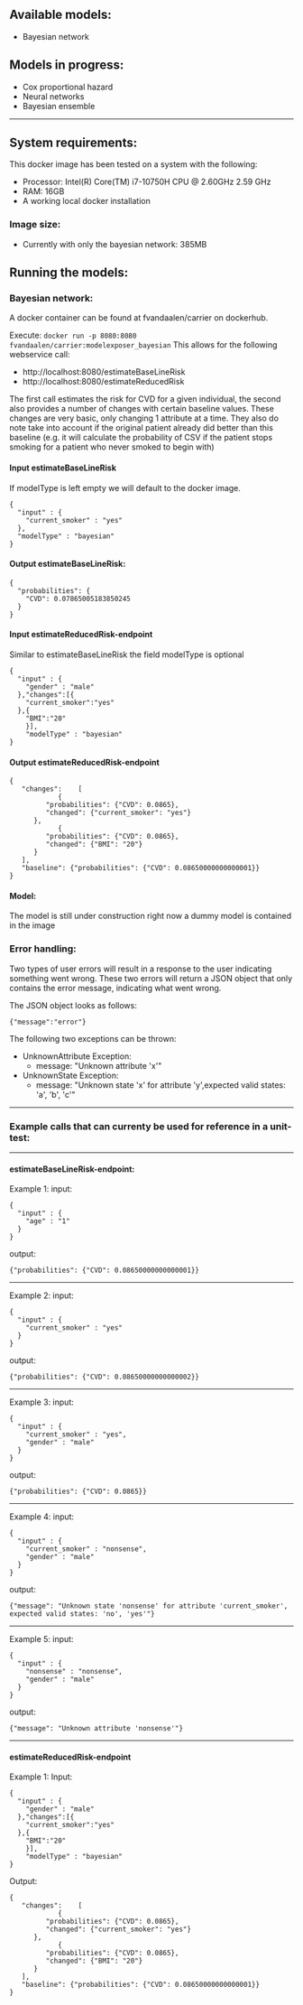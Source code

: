## Available models:

- Bayesian network

## Models in progress:

- Cox proportional hazard
- Neural networks
- Bayesian ensemble

- - -

## System requirements:

This docker image has been tested on a system with the following:

- Processor: Intel(R) Core(TM) i7-10750H CPU @ 2.60GHz 2.59 GHz
- RAM: 16GB
- A working local docker installation

### Image size:

- Currently with only the bayesian network: 385MB

## Running the models:

### Bayesian network:

A docker container can be found at fvandaalen/carrier on dockerhub.

Execute: `docker run -p 8080:8080 fvandaalen/carrier:modelexposer_bayesian`
This allows for the following webservice call:

- http://localhost:8080/estimateBaseLineRisk
- http://localhost:8080/estimateReducedRisk

The first call estimates the risk for CVD for a given individual, the second also provides a number of changes with
certain baseline values. These changes are very basic, only changing 1 attribute at a time. They also do note take into
account if the original patient already did better than this baseline (e.g. it will calculate the probability of CSV if
the patient stops smoking for a patient who never smoked to begin with)

#### Input estimateBaseLineRisk

If modelType is left empty we will default to the docker image.

```
{
  "input" : {
    "current_smoker" : "yes"
  },
  "modelType" : "bayesian"
}
```

#### Output estimateBaseLineRisk:

```
{
  "probabilities": {
    "CVD": 0.07865005183850245
  }
}
```

#### Input estimateReducedRisk-endpoint
Similar to estimateBaseLineRisk the field modelType is optional
```
{
  "input" : {
    "gender" : "male"
  },"changes":[{
  	"current_smoker":"yes"
  },{
  	"BMI":"20"
  	}],
	"modelType" : "bayesian"
}
```
#### Output estimateReducedRisk-endpoint

```
{
   "changes":    [
            {
         "probabilities": {"CVD": 0.0865},
         "changed": {"current_smoker": "yes"}
      },
            {
         "probabilities": {"CVD": 0.0865},
         "changed": {"BMI": "20"}
      }
   ],
   "baseline": {"probabilities": {"CVD": 0.08650000000000001}}
}
```


#### Model:

The model is still under construction right now a dummy model is contained in the image

### Error handling:

Two types of user errors will result in a response to the user indicating something went wrong. These two errors will
return a JSON object that only contains the error message, indicating what went wrong.

The JSON object looks as follows:

````
{"message":"error"}
````

The following two exceptions can be thrown:

- UnknownAttribute Exception:
    - message: "Unknown attribute 'x'"
- UnknownState Exception:
    - message: "Unknown state 'x' for attribute 'y',expected valid states: 'a', 'b', 'c'"

- - -

### Example calls that can currenty be used for reference in a unit-test:

- - - 

#### estimateBaseLineRisk-endpoint:

Example 1:
input:

```
{
  "input" : {
    "age" : "1"
  }
}
```

output:

```
{"probabilities": {"CVD": 0.08650000000000001}}
```

--- 
Example 2:
input:

```
{
  "input" : {
    "current_smoker" : "yes"
  }
}
```

output:

```
{"probabilities": {"CVD": 0.08650000000000002}}
```

--- 
Example 3:
input:

```
{
  "input" : {
    "current_smoker" : "yes",
    "gender" : "male"
  }
}
```

output:

```
{"probabilities": {"CVD": 0.0865}}
```

--- 
Example 4:
input:

```
{
  "input" : {
    "current_smoker" : "nonsense",
    "gender" : "male"
  }
}
```

output:

```
{"message": "Unknown state 'nonsense' for attribute 'current_smoker', expected valid states: 'no', 'yes'"}
```

--- 
Example 5:
input:

```
{
  "input" : {
    "nonsense" : "nonsense",
    "gender" : "male"
  }
}
```

output:

```
{"message": "Unknown attribute 'nonsense'"}
```

--- 

#### estimateReducedRisk-endpoint

Example 1:
Input:
```
{
  "input" : {
    "gender" : "male"
  },"changes":[{
  	"current_smoker":"yes"
  },{
  	"BMI":"20"
  	}],
	"modelType" : "bayesian"
}
```

Output:
```
{
   "changes":    [
            {
         "probabilities": {"CVD": 0.0865},
         "changed": {"current_smoker": "yes"}
      },
            {
         "probabilities": {"CVD": 0.0865},
         "changed": {"BMI": "20"}
      }
   ],
   "baseline": {"probabilities": {"CVD": 0.08650000000000001}}
}
```